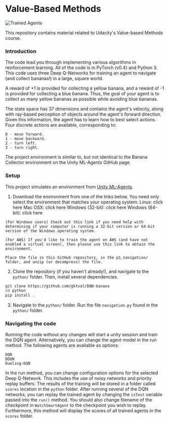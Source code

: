 [//]: # (Image References)

[image1]: https://video.udacity-data.com/topher/2018/June/5b1ab4b0_banana/banana.gif "Banana Environment"

# Value-Based Methods

![Trained Agents][image1]

This repository contains material related to Udacity's Value-based Methods course.

### Introduction

The code lead you through implementing various algorithms in reinforcement learning.  All of the code is in PyTorch (v0.4) and Python 3.
This code uses three Deep Q-Networks for training an agent to navigate (and collect bananas!) in a large, square world.

A reward of +1 is provided for collecting a yellow banana, and a reward of -1 is provided for collecting a blue banana. Thus, the goal of your agent is to collect as many yellow bananas as possible while avoiding blue bananas.

The state space has 37 dimensions and contains the agent's velocity, along with ray-based perception of objects around the agent's forward direction. Given this information, the agent has to learn how to best select actions. Four discrete actions are available, corresponding to:

    0 - move forward.
    1 - move backward.
    2 - turn left.
    3 - turn right.

The project environment is similar to, but not identical to the Banana Collector environment on the Unity ML-Agents GitHub page. 

### Setup

This project simulates an environment from [Unity ML-Agents](https://github.com/Unity-Technologies/ml-agents).

1.    Download the environment from one of the links below. You need only select the environment that matches your operating system:
        Linux: click here
        Mac OSX: click here
        Windows (32-bit): click here
        Windows (64-bit): click here

    (For Windows users) Check out this link if you need help with determining if your computer is running a 32-bit version or 64-bit version of the Windows operating system.

    (For AWS) If you'd like to train the agent on AWS (and have not enabled a virtual screen), then please use this link to obtain the environment.

    Place the file in this GitHub repository, in the p1_navigation/ folder, and unzip (or decompress) the file.


2. Clone the repository (if you haven't already!), and navigate to the `python/` folder.  Then, install several dependencies.
```bash
git clone https://github.com/gktval/DQN-banana
cd python
pip install .
```

3. Navigate to the `python/` folder. Run the file `navigation.py` found in the `python/` folder.

### Navigating the code

Running the code without any changes will start a unity session and train the DQN agent. Alternatively, you can change the agent model in the run method. The following agents are available as options:

	DQN
	DDQN
	Dueling-DQN

In the run method, you can change configuration options for the selected Deep Q-Network. This includes the use of noisy networks and priority replay buffers. The results of the training will be stored in a folder called `scores` location in the `python` folder. After running several of the DQN networks, you can replay the trained agent by changing the `isTest` variable passed into the `run()` method. You should also change filename of the checkpoint in `WatchSmartAgent` to the checkpoint you wish to replay. Furthermore, this method will display the scores of all trained agents in the `scores` folder.
